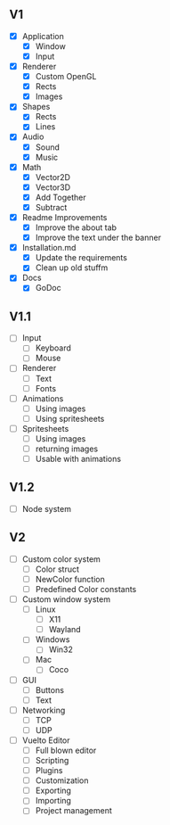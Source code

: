 ## V1
- [x] Application
    - [x] Window
    - [x] Input

- [x] Renderer
    - [x] Custom OpenGL
    - [x] Rects
    - [x] Images

- [x] Shapes
    - [x] Rects
    - [x] Lines

- [x] Audio
    - [x] Sound
    - [x] Music

- [x] Math
    - [x] Vector2D
    - [x] Vector3D
    - [x] Add Together
    - [x] Subtract

- [x] Readme Improvements
    - [x] Improve the about tab
    - [x] Improve the text under the banner

- [x] Installation.md
    - [x] Update the requirements
    - [x] Clean up old stuffm

- [x] Docs
    - [x] GoDoc

## V1.1
- [ ] Input
    - [ ] Keyboard
    - [ ] Mouse

- [ ] Renderer
    - [ ] Text
    - [ ] Fonts

- [ ] Animations
    - [ ] Using images
    - [ ] Using spritesheets

- [ ] Spritesheets
    - [ ] Using images
    - [ ] returning images
    - [ ] Usable with animations

## V1.2
- [ ] Node system

## V2
- [ ] Custom color system
    - [ ] Color struct
    - [ ] NewColor function
    - [ ] Predefined Color constants

- [ ] Custom window system
    - [ ] Linux
        - [ ] X11
        - [ ] Wayland
    - [ ] Windows
        - [ ] Win32
    - [ ] Mac
        - [ ] Coco

- [ ] GUI
    - [ ] Buttons
    - [ ] Text

- [ ] Networking
    - [ ] TCP
    - [ ] UDP

- [ ] Vuelto Editor
    - [ ] Full blown editor
    - [ ] Scripting
    - [ ] Plugins
    - [ ] Customization
    - [ ] Exporting
    - [ ] Importing
    - [ ] Project management
